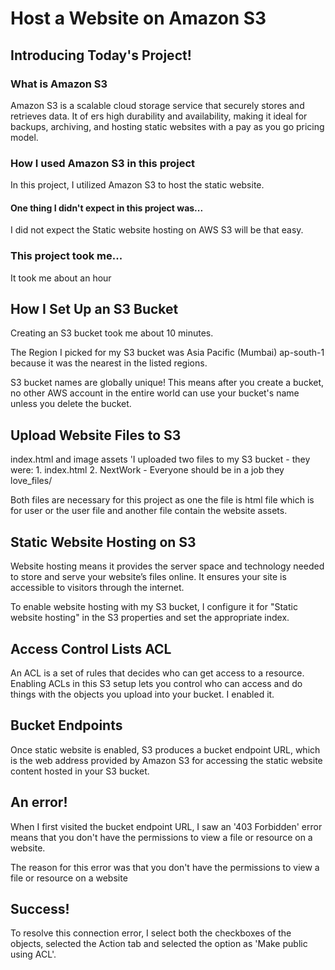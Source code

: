 # Host a Website on Amazon S3


## Introducing Today's Project!

### What is Amazon S3
Amazon S3 is a scalable cloud storage service that securely stores and retrieves data. It of ers high durability and availability, making it ideal for backups, archiving, and hosting static websites with a pay as you go pricing model.


### How I used Amazon S3 in this project
In this project, I utilized Amazon S3 to host the static website.


#### One thing I didn't expect in this project was...
I did not expect the Static website hosting on AWS S3 will be that easy.


### This project took me...
It took me about an hour

## How I Set Up an S3 Bucket

Creating an S3 bucket took me about 10 minutes.

The Region I picked for my S3 bucket was Asia Pacific (Mumbai) ap-south-1 because it was the nearest in the listed regions.

S3 bucket names are globally unique! This means after you create a bucket, no other AWS account in the entire world can use your bucket's name unless you delete the bucket.

## Upload Website Files to S3

index.html and image assets
'I uploaded two files to my S3 bucket - they were: 1. index.html 2. NextWork - Everyone should be in a job they love_files/

Both files are necessary for this project as one the file is html file which is for user or the user file and another file contain the website assets.

## Static Website Hosting on S3

Website hosting means it provides the server space and technology needed to store and serve your websiteʼs files online. It ensures your site is accessible to visitors through the internet.

To enable website hosting with my S3 bucket, I configure it for "Static website hosting" in the S3 properties and set the appropriate index.

## Access Control Lists ACL 
An ACL is a set of rules that decides who can get access to a resource. Enabling ACLs in this S3 setup lets you control who can access and do things with the objects you upload into your bucket. I enabled it.
 
## Bucket Endpoints

Once static website is enabled, S3 produces a bucket endpoint URL, which is the web address provided by Amazon S3 for accessing the static website content hosted in your S3 bucket.

## An error!

When I first visited the bucket endpoint URL, I saw an '403 Forbidden' error means that you don't have the permissions to view a file or resource on a website.


The reason for this error was that you don't have the permissions to view a file or resource on a website

## Success!

To resolve this connection error, I select both the checkboxes of the objects, selected the Action tab and selected the option as 'Make public using ACL'.








